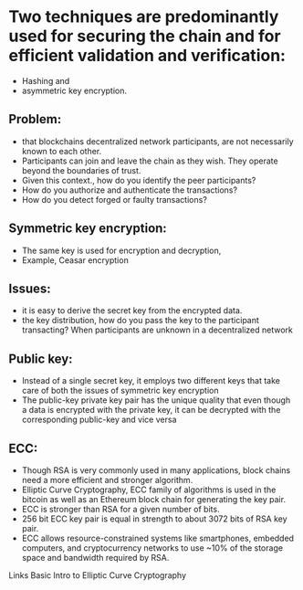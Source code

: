 # Two techniques are predominantly used for securing the chain and for efficient validation and verification:

- Hashing and 
- asymmetric key encryption.


## Problem:

- that blockchains decentralized network participants,  are not necessarily known to each other. 
- Participants can join and leave the chain as they wish. They operate beyond the boundaries of trust. 
- Given this context., how do you identify the peer participants?
- How do you authorize and authenticate the transactions? 
- How do you detect forged or faulty transactions?


## Symmetric key encryption:

- The same key is used for encryption and decryption,
- Example, Ceasar encryption

## Issues:

- it is easy to derive the secret key from the encrypted data. 
- the key distribution, how do you pass the key to the participant transacting?  When participants are unknown in a decentralized network

## Public key:

- Instead of a single secret key, it employs two different keys that take care of both the issues of symmetric key encryption
- The public-key private key pair has the unique quality that even though a data is encrypted with the private key,  it can be decrypted with the corresponding public-key and vice versa

## ECC:

- Though RSA is very commonly used in many applications,  block chains need a more efficient and stronger algorithm. 
- Elliptic Curve Cryptography, ECC family of algorithms is used in the bitcoin as well as an Ethereum block chain for generating the key pair. 
- ECC is stronger than RSA for a given number of bits. 
- 256 bit ECC key pair is equal in strength to about 3072 bits of RSA key pair. 
- ECC allows resource-constrained systems like smartphones, embedded computers, and cryptocurrency networks to use ~10% of the storage space and bandwidth required by RSA.

Links
Basic Intro to Elliptic Curve Cryptography

